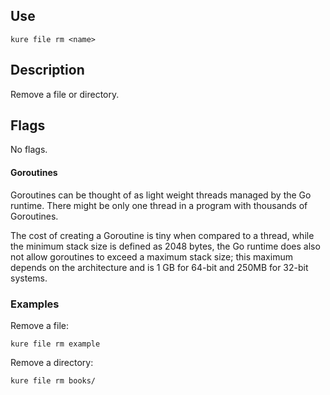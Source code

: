 ## Use

`kure file rm <name>`

## Description

Remove a file or directory.

## Flags 

No flags.

#### Goroutines

Goroutines can be thought of as light weight threads managed by the Go runtime. There might be only one thread in a program with thousands of Goroutines.

The cost of creating a Goroutine is tiny when compared to a thread, while the minimum stack size is defined as 2048 bytes, the Go runtime does also not allow goroutines to exceed a maximum stack size; this maximum depends on the architecture and is 1 GB for 64-bit and 250MB for 32-bit systems.

### Examples

Remove a file:
```
kure file rm example
```

Remove a directory:
``` 
kure file rm books/
```